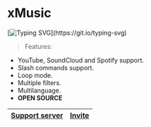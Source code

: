 # xMusic
[![Typing SVG](https://readme-typing-svg.herokuapp.com?color=32CD32&lines=an+AOI.js-based+music+bot+for+Discord;The+upcoming+pro-level+music+bot;The+next+generation+of+music+bots;A+pro+music+bot;LMAO+who+is+reading+this;Invite+xMusic+rn;omg+this+is+real?)](https://git.io/typing-svg)
> Features:
- YouTube, SoundCloud and Spotify support.
- Slash commands support.
- Loop mode.
- Multiple filters.
- Multilanguage.
- **OPEN SOURCE**

|[Support server](https://discord.gg/vmxz3nFxd6)|[Invite](https://discord.com/api/oauth2/authorize?client_id=987212881554726914&permissions=137442479168&scope=bot%20applications.commands)
|---|---|
